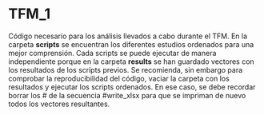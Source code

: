 # TFM_1
Código necesario para los análisis llevados a cabo durante el TFM. En la carpeta **scripts** se encuentran los diferentes estudios ordenados para una mejor comprensión. Cada scripts se puede ejecutar de manera independiente porque en la carpeta **results** se han guardado vectores con los resultados de los scripts previos. Se recomienda, sin embargo para comprobar la reproducibilidad del código, vaciar la carpeta con los resultados y ejecutar los scripts ordenados. En ese caso, se debe recordar borrar los # de la secuencia #write_xlsx para que se impriman de nuevo todos los vectores resultantes. 
